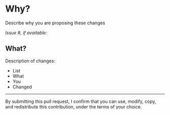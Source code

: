 # Why?

Describe why you are proposing these changes

*Issue #, if available:*

## What?

Description of changes:

- List
- What
- You
- Changed

---

By submitting this pull request, I confirm that you can use, modify, copy, and
redistribute this contribution, under the terms of your choice.
